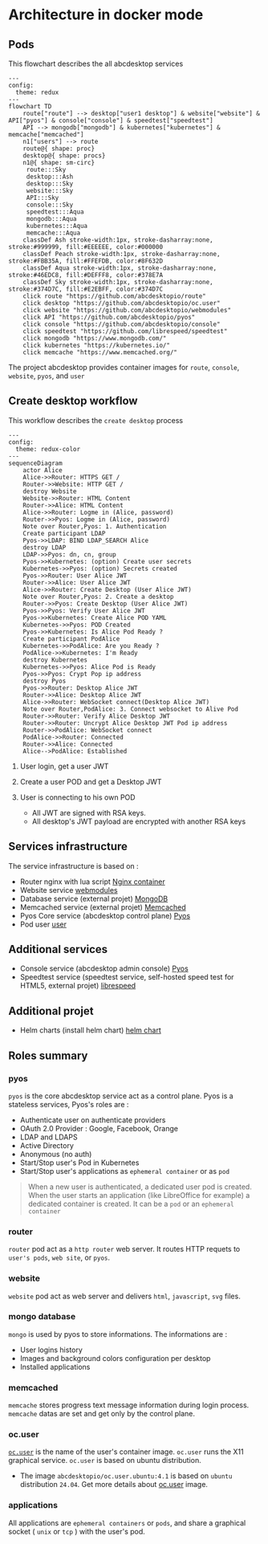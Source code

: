# Architecture in docker mode

## Pods 

This flowchart describes the all abcdesktop services

``` mermaid
---
config:
  theme: redux
---
flowchart TD
    route["route"] --> desktop["user1 desktop"] & website["website"] & API["pyos"] & console["console"] & speedtest["speedtest"]
    API --> mongodb["mongodb"] & kubernetes["kubernetes"] & memcache["memcached"]
    n1["users"] --> route
    route@{ shape: proc}
    desktop@{ shape: procs}
    n1@{ shape: sm-circ}
     route:::Sky
     desktop:::Ash
     desktop:::Sky
     website:::Sky
     API:::Sky
     console:::Sky
     speedtest:::Aqua
     mongodb:::Aqua
     kubernetes:::Aqua
     memcache:::Aqua
    classDef Ash stroke-width:1px, stroke-dasharray:none, stroke:#999999, fill:#EEEEEE, color:#000000
    classDef Peach stroke-width:1px, stroke-dasharray:none, stroke:#FBB35A, fill:#FFEFDB, color:#8F632D
    classDef Aqua stroke-width:1px, stroke-dasharray:none, stroke:#46EDC8, fill:#DEFFF8, color:#378E7A
    classDef Sky stroke-width:1px, stroke-dasharray:none, stroke:#374D7C, fill:#E2EBFF, color:#374D7C
    click route "https://github.com/abcdesktopio/route"
    click desktop "https://github.com/abcdesktopio/oc.user"
    click website "https://github.com/abcdesktopio/webmodules"
    click API "https://github.com/abcdesktopio/pyos"
    click console "https://github.com/abcdesktopio/console"
    click speedtest "https://github.com/librespeed/speedtest"
    click mongodb "https://www.mongodb.com/"
    click kubernetes "https://kubernetes.io/"
    click memcache "https://www.memcached.org/"
```

The project abcdesktop provides container images for `route`, `console`, `website`, `pyos`, and `user`

## Create desktop workflow

This workflow describes the `create desktop` process 

``` mermaid
---
config:
  theme: redux-color
---
sequenceDiagram
    actor Alice
    Alice->>Router: HTTPS GET /
    Router->>Website: HTTP GET /
    destroy Website
    Website->>Router: HTML Content
    Router->>Alice: HTML Content
    Alice->>Router: Logme in (Alice, password)
    Router->>Pyos: Logme in (Alice, password)
    Note over Router,Pyos: 1. Authentication
    Create participant LDAP
    Pyos->>LDAP: BIND LDAP_SEARCH Alice
    destroy LDAP
    LDAP->>Pyos: dn, cn, group
    Pyos->>Kubernetes: (option) Create user secrets
    Kubernetes->>Pyos: (option) Secrets created
    Pyos->>Router: User Alice JWT
    Router->>Alice: User Alice JWT
    Alice->>Router: Create Desktop (User Alice JWT)
    Note over Router,Pyos: 2. Create a desktop
    Router->>Pyos: Create Desktop (User Alice JWT)
    Pyos->>Pyos: Verify User Alice JWT
    Pyos->>Kubernetes: Create Alice POD YAML
    Kubernetes->>Pyos: POD Created
    Pyos->>Kubernetes: Is Alice Pod Ready ?
    Create participant PodAlice
    Kubernetes->>PodAlice: Are you Ready ?
    PodAlice->>Kubernetes: I'm Ready
    destroy Kubernetes
    Kubernetes->>Pyos: Alice Pod is Ready
    Pyos->>Pyos: Crypt Pop ip address
    destroy Pyos
    Pyos->>Router: Desktop Alice JWT
    Router->>Alice: Desktop Alice JWT
    Alice->>Router: WebSocket connect(Desktop Alice JWT)
    Note over Router,PodAlice: 3. Connect websocket to Alive Pod
    Router->>Router: Verify Alice Desktop JWT
    Router->>Router: Uncrypt Alice Desktop JWT Pod ip address
    Router->>PodAlice: WebSocket connect
    PodAlice->>Router: Connected
    Router->>Alice: Connected
    Alice-->PodAlice: Established
```

1. User login, get a user JWT
2. Create a user POD and get a Desktop JWT
3. User is connecting to his own POD

	- All JWT are signed with RSA keys. 
	- All desktop's JWT payload are encrypted with another RSA keys

## Services infrastructure

The service infrastructure is based on :

- Router nginx with lua script [Nginx container](/core/nginx)
- Website service [webmodules](https://github.com/abcdesktopio/webmodules)
- Database service (external projet) [MongoDB](/core/mongodb/)
- Memcached service (external projet) [Memcached](/core/memcached/)
- Pyos Core service (abcdesktop control plane) [Pyos](/core/pyos/)
- Pod user [user](/core/user)

## Additional services

- Console service (abcdesktop admin console) [Pyos](/core/pyos/)
- Speedtest service (speedtest service, self-hosted speed test for HTML5, external projet) [librespeed](https://github.com/librespeed/speedtest)

## Additional projet

- Helm charts (install helm chart) [helm chart](https://artifacthub.io/packages/helm/abcdesktop/abcdesktop)


## Roles summary

### pyos

`pyos` is the core abcdesktop service act as a control plane. Pyos is a stateless services, Pyos's roles are :

- Authenticate user on authenticate providers
 - OAuth 2.0 Provider : Google, Facebook, Orange
 - LDAP and LDAPS
 - Active Directory
 - Anonymous (no auth)
- Start/Stop user's Pod in Kubernetes 
- Start/Stop user's applications as `ephemeral container` or as `pod`

> When a new user is authenticated, a dedicated user pod is created.
> When the user starts an application (like LibreOffice for example) a dedicated container is created. It can be a `pod` or an `ephemeral container`


### router

`router` pod act as a `http router` web server. It routes HTTP requets to `user's pods`, `web site`, or `pyos`.

### website

`website` pod act as web server and delivers `html`, `javascript`, `svg` files. 

### mongo database

`mongo` is used by pyos to store informations. 
The informations are :

- User logins history
- Images and background colors configuration per desktop
- Installed applications 


### memcached

`memcache` stores progress text message information during login process. `memcache` datas are set and get only by the control plane.


### oc.user

[`oc.user`](https://github.com/abcdesktopio/oc.user) is the name of the user's container image. `oc.user` runs the X11 graphical service. `oc.user` is based on ubuntu distribution. 

* The image `abcdesktopio/oc.user.ubuntu:4.1` is based on `ubuntu` distribution `24.04`. Get more details about [oc.user](https://github.com/abcdesktopio/oc.user) image.


### applications

All applications are `ephemeral containers` or `pods`, and share a graphical socket ( `unix` or `tcp` ) with the user's pod. 
